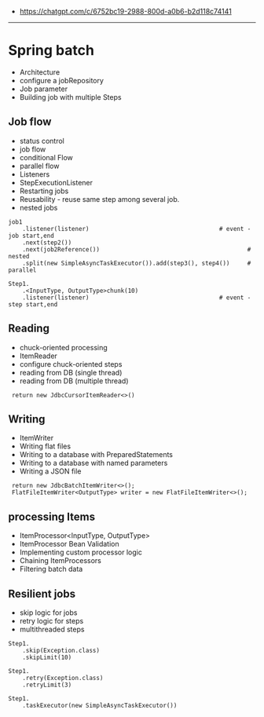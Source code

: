 - https://chatgpt.com/c/6752bc19-2988-800d-a0b6-b2d118c74141

---
# Spring batch
- Architecture
- configure a jobRepository
- Job parameter
- Building job with multiple Steps

## Job flow
- status control
-  job flow
  - conditional Flow
  - parallel flow
- Listeners
- StepExecutionListener
- Restarting jobs
- Reusability - reuse same step among several job.
- nested jobs

```
job1
    .listener(listener)                                     # event - job start,end
    .next(step2())
    .next(job2Reference())                                          # nested
    .split(new SimpleAsyncTaskExecutor()).add(step3(), step4())     # parallel

Step1.
    .<InputType, OutputType>chunk(10)
    .listener(listener)                                     # event - step start,end
```

## Reading
- chuck-oriented processing
- ItemReader
- configure chuck-oriented steps
- reading from DB (single thread)
- reading from DB (multiple thread)
```
 return new JdbcCursorItemReader<>()
```

## Writing
- ItemWriter 
- Writing flat files 
- Writing to a database with PreparedStatements 
- Writing to a database with named parameters 
- Writing a JSON file 

```
 return new JdbcBatchItemWriter<>();
 FlatFileItemWriter<OutputType> writer = new FlatFileItemWriter<>();
```

## processing Items
- ItemProcessor<InputType, OutputType> 
- ItemProcessor Bean Validation
- Implementing custom processor logic
- Chaining ItemProcessors
- Filtering batch data

## Resilient jobs
- skip logic for jobs
- retry logic for steps
- multithreaded steps

```
Step1.
    .skip(Exception.class)
    .skipLimit(10)
    
Step1.
    .retry(Exception.class)
    .retryLimit(3) 
    
Step1.    
    .taskExecutor(new SimpleAsyncTaskExecutor())  
```


